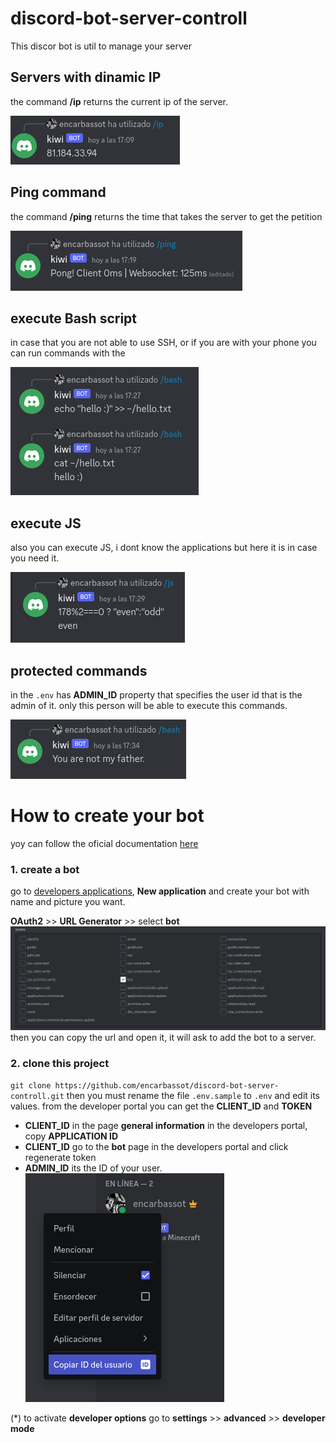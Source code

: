 # discord-bot-server-controll
This discor bot is util to manage your server

## Servers with dinamic IP

the command **/ip** returns the current ip of the server.

![ip command](./images/ip-command.png)

## Ping command

the command **/ping** returns the time that takes the server to get the petition

![ip command](./images/ping-command.png)


## execute Bash script

in case that you are not able to use SSH, or if you are with your phone you can run commands with the 

![ip command](./images/bash-command.png)

## execute JS

also you can execute JS, i dont know the applications but here it is in case you need it.

![ip command](./images/js-command.png)


## protected commands
in the `.env` has **ADMIN_ID** property that specifies the user id that is the admin of it. only this person will be able to execute this commands.

![protected commands](./images/protected-command.png)

# How to create your bot

yoy can follow the oficial documentation [here](https://discord.com/developers/docs/intro)

### 1. create a bot
go to [developers applications](https://discord.com/developers/applications), **New application**  and create your bot with name and picture you want.

**OAuth2** >> **URL Generator** >> select **bot**
![](./images/url-generator-scopes.png)
then you can copy the url and open it, it will ask to add the bot to a server.

### 2. clone this project
`git clone https://github.com/encarbassot/discord-bot-server-controll.git`
then you must rename the file `.env.sample` to `.env`
and edit its values.
from the developer portal you can get the **CLIENT_ID** and **TOKEN**
- **CLIENT_ID** in the page **general information** in the developers portal, copy **APPLICATION ID**
- **CLIENT_ID** go to the **bot** page in the developers portal and click regenerate token
- **ADMIN_ID** its the ID of your user. 
![](./images/userid.png)

(*) to activate **developer options** go to **settings** >> **advanced** >> **developer mode**

